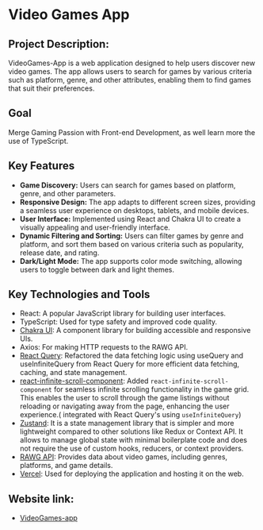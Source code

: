# Video Games App

## Project Description:

VideoGames-App is a web application designed to help users discover new video games. The app allows users to search for games by various criteria such as platform, genre, and other attributes, enabling them to find games that suit their preferences.

## Goal

Merge Gaming Passion with Front-end Development, as well learn more the use of TypeScript.

## Key Features

- **Game Discovery:** Users can search for games based on platform, genre, and other parameters.
- **Responsive Design:** The app adapts to different screen sizes, providing a seamless user experience on desktops, tablets, and mobile devices.
- **User Interface:** Implemented using React and Chakra UI to create a visually appealing and user-friendly interface.
- **Dynamic Filtering and Sorting:** Users can filter games by genre and platform, and sort them based on various criteria such as popularity, release date, and rating.
- **Dark/Light Mode:** The app supports color mode switching, allowing users to toggle between dark and light themes.

## Key Technologies and Tools

- React: A popular JavaScript library for building user interfaces.
- TypeScript: Used for type safety and improved code quality.
- [Chakra UI](https://chakra-ui.com/): A component library for building accessible and responsive UIs.
- Axios: For making HTTP requests to the RAWG API.
- [React Query](https://tanstack.com/query/latest/docs/framework/react/quick-start): Refactored the data fetching logic using useQuery and useInfiniteQuery from React Query for more efficient data fetching, caching, and state management.
- [react-infinite-scroll-component](https://www.npmjs.com/package/react-infinite-scroll-component): Added `react-infinite-scroll-component` for seamless infinite scrolling functionality in the game grid. This enables the user to scroll through the game listings without reloading or navigating away from the page, enhancing the user experience.( integrated with React Query's using `useInfiniteQuery`)
- [Zustand](https://www.npmjs.com/package/zustand#typescript-usage): It is a state management library that is simpler and more lightweight compared to other solutions like Redux or Context API. It allows to manage global state with minimal boilerplate code and does not require the use of custom hooks, reducers, or context providers.
- [RAWG API](https://rawg.io/apidocs): Provides data about video games, including genres, platforms, and game details.
- [Vercel](https://vercel.com/docs): Used for deploying the application and hosting it on the web.

## Website link:

- [VideoGames-app](https://video-games-app-fawn.vercel.app/)
